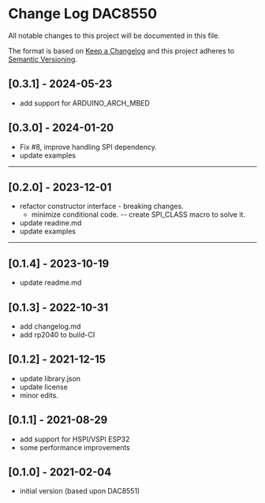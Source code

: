 # Change Log DAC8550

All notable changes to this project will be documented in this file.

The format is based on [Keep a Changelog](http://keepachangelog.com/)
and this project adheres to [Semantic Versioning](http://semver.org/).


## [0.3.1] - 2024-05-23
- add support for ARDUINO_ARCH_MBED

## [0.3.0] - 2024-01-20
- Fix #8, improve handling SPI dependency.
- update examples

----

## [0.2.0] - 2023-12-01
- refactor constructor interface - breaking changes.
  - minimize conditional code. -- create SPI_CLASS macro to solve it.
- update readme.md
- update examples

----

## [0.1.4] - 2023-10-19
- update readme.md

## [0.1.3] - 2022-10-31
- add changelog.md
- add rp2040 to build-CI

## [0.1.2] - 2021-12-15
- update library.json
- update license
- minor edits.

## [0.1.1] - 2021-08-29
- add support for HSPI/VSPI ESP32
- some performance improvements

## [0.1.0] - 2021-02-04
- initial version (based upon DAC8551)

